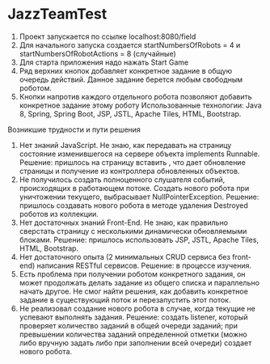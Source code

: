 # JazzTeamTest

1. Проект запускается по ссылке localhost:8080/field
2. Для начального запуска создается startNumbersOfRobots = 4 и startNumbersOfRobotActions = 8 (случайные)
3. Для старта приложения надо нажать Start Game
4. Ряд верхних кнопок добавляет конкретное задание в общую очередь действий. Данное задание берется любым свободным роботом.
5. Кнопки напротив каждого отдельного робота позволяют добавить конкретное задание этому роботу
Использованные технологии: Java 8, Spring, Spring Boot, JSP, JSTL, Apache Tiles, HTML, Bootstrap.

Возникшие трудности и пути решения
1. Нет знаний JavaScript. Не знаю, как передавать на страницу состояние изменившегося на сервере объекта implements Runnable. Решение: пришлось на страницу вставить <META HTTP-EQUIV="Refresh" CONTENT=2>, что дает обновление страницы и получение из контроллера обновленных объектов.
2. Не получилось создать полноценного слушателя событий, происходящих в работающем потоке. Создать нового робота при уничтожении текущего, выбрасывает NullPointerException. Решение: пришлось создавать нового робота в методе удаления Destroyed роботов из коллекции.
3. Нет достаточных знаний Front-End. Не знаю, как правильно сверстать страницу с несколькими динамически обновляемыми блоками. Решение: пришлось использовать JSP, JSTL, Apache Tiles, HTML, Bootstrap.
4. Нет достаточного опыта (2 минимальных CRUD сервиса без front-end) написания RESTful сервисов. Решение: в процессе изучения.
5. Есть проблема при получении роботом конкретного задания, он может продолжать делать задание из общего списка и параллельно начать другое. Не смог найти решения, как добавить конкретное задание в существующий поток и перезапустить этот поток.
6. Не реализовал создание нового робота в случае, когда текущие не успевают выполнять задания. Решение: создать listener, который проверяет количество заданий в общей очереди заданий; при превышении количества заданий определенной отметки (можно либо вручную задать либо при заполнении всей очереди) создает нового робота.

